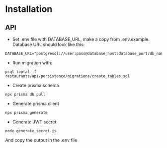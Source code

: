 # Installation

## API

- Set .env  file with DATABASE_URL, make a copy from .env.example. Database URL should look like this:
```
DATABASE_URL="postgresql://user:pass@database_host:database_port/db_name"
```
- Run migration with:
```
psql toptal -f restaurants/api/persistence/migrations/create_tables.sql
```
- Create prisma schema
```
npx prisma db pull
```
- Generate prisma client
```
npx prisma generate
```

- Generate JWT secret
```
node generate_secret.js
```
And copy the output in the .env file